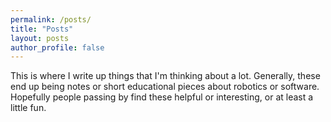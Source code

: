 ```yaml
---
permalink: /posts/
title: "Posts"
layout: posts
author_profile: false
---
```


This is where I write up things that I'm thinking about a lot. Generally, these end up being notes or short educational pieces about robotics or software. Hopefully people passing by find these helpful or interesting, or at least a little fun.